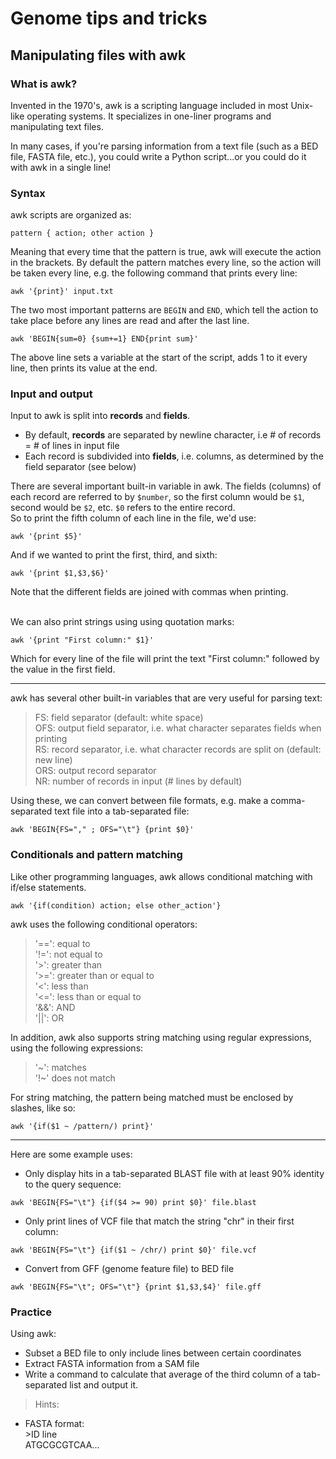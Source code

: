 # Genome tips and tricks

## Manipulating files with awk
### What is awk?

Invented in the 1970's, awk is a scripting language included in most Unix-like operating systems. It specializes in one-liner programs and manipulating text files.

In many cases, if you're parsing information from a text file (such as a BED file, FASTA file, etc.), you could write a Python script...or you could do it with awk in a single line!

### Syntax
awk scripts are organized as:

`pattern { action; other action }`

Meaning that every time that the pattern is true, awk will execute the action in the brackets. By default the pattern matches every line, so the action will be taken every line, e.g. the following command that prints every line:

`awk '{print}' input.txt`

The two most important patterns are `BEGIN` and `END`, which tell the action to take place before any lines are read and after the last line.

 `awk 'BEGIN{sum=0} {sum+=1} END{print sum}'`

 The above line sets a variable at the start of the script, adds 1 to it every line, then prints its value at the end.


### Input and output
Input to awk is split into **records** and **fields**.
- By default, **records** are separated by newline character, i.e # of records = # of lines in input file
- Each record is subdivided into **fields**, i.e. columns, as determined by the field separator (see below)

There are several important built-in variable in awk. The fields (columns) of each record are referred to by `$number`, so the first column would be `$1`, second would be `$2`, etc. `$0` refers to the entire record.<br/>
So to print the fifth column of each line in the file, we'd use:

`awk '{print $5}'`

And if we wanted to print the first, third, and sixth:

`awk '{print $1,$3,$6}'`

Note that the different fields are joined with commas when printing.
<br/>
<br/>

We can also print strings using using quotation marks:

`awk '{print "First column:" $1}'`

Which for every line of the file will print the text "First column:" followed by the value in the first field.

---
awk has several other built-in variables that are very useful for parsing text:

>FS: field separator (default: white space)<br/>
OFS: output field separator, i.e. what character separates fields when printing<br/>
RS: record separator, i.e. what character records are split on (default: new line)<br/>
ORS: output record separator<br/>
NR: number of records in input (# lines by default)

Using these, we can convert between file formats, e.g. make a comma-separated text file into a tab-separated file:

`awk 'BEGIN{FS="," ; OFS="\t"} {print $0}'`


### Conditionals and pattern matching
Like other programming languages, awk allows conditional matching with if/else statements.

`awk '{if(condition) action; else other_action'}`

awk uses the following conditional operators:

>'==': equal to  
'!=': not equal to  
'>': greater than  
'>=': greater than or equal to  
'<': less than    
'<=': less than or equal to  
'&&': AND  
'||': OR

In addition, awk also supports string matching using regular expressions, using the following expressions:

>'\~': matches  
'!~' does not match

For string matching, the pattern being matched must be enclosed by slashes, like so:

`awk '{if($1 ~ /pattern/) print}'`

---
Here are some example uses:
- Only display hits in a tab-separated BLAST file with at least 90% identity to the query sequence:

`awk 'BEGIN{FS="\t"} {if($4 >= 90) print $0}' file.blast`

- Only print lines of VCF file that match the string "chr" in their first column:

`awk 'BEGIN{FS="\t"} {if($1 ~ /chr/) print $0}' file.vcf`

- Convert from GFF (genome feature file) to BED file

`awk 'BEGIN{FS="\t"; OFS="\t"} {print $1,$3,$4}' file.gff`

### Practice
Using awk:<br/>
- Subset a BED file to only include lines between certain coordinates
- Extract FASTA information from a SAM file
- Write a command to calculate that average of the third column of a tab-separated list and output it.

>Hints:
- FASTA format: <br/>
\>ID line<br/>
ATGCGCGTCAA...<br/>
